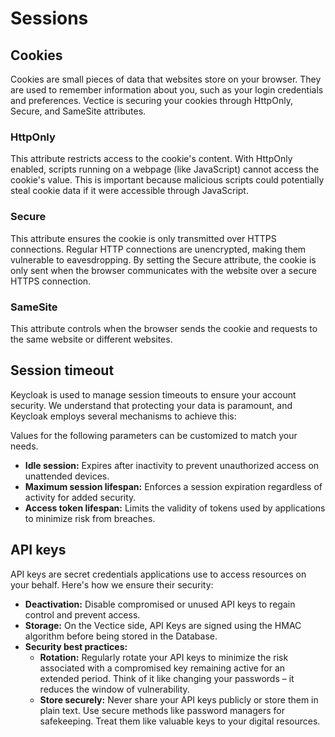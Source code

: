 # Sessions

## Cookies

Cookies are small pieces of data that websites store on your browser. They are used to remember information about you, such as your login credentials and preferences. Vectice is securing your cookies through HttpOnly, Secure, and SameSite attributes.

### HttpOnly

This attribute restricts access to the cookie's content. With HttpOnly enabled, scripts running on a webpage (like JavaScript) cannot access the cookie's value. This is important because malicious scripts could potentially steal cookie data if it were accessible through JavaScript.

### Secure

This attribute ensures the cookie is only transmitted over HTTPS connections. Regular HTTP connections are unencrypted, making them vulnerable to eavesdropping. By setting the Secure attribute, the cookie is only sent when the browser communicates with the website over a secure HTTPS connection.

### SameSite

This attribute controls when the browser sends the cookie and requests to the same website or different websites.

## Session timeout

Keycloak is used to manage session timeouts to ensure your account security. We understand that protecting your data is paramount, and Keycloak employs several mechanisms to achieve this:


Values for the following parameters can be customized to match your needs.


* **Idle session:** Expires after inactivity to prevent unauthorized access on unattended devices.
* **Maximum session lifespan:** Enforces a session expiration regardless of activity for added security.
* **Access token lifespan:** Limits the validity of tokens used by applications to minimize risk from breaches.

## API keys

API keys are secret credentials applications use to access resources on your behalf. Here's how we ensure their security:

* **Deactivation:** Disable compromised or unused API keys to regain control and prevent access.
* **Storage:** On the Vectice side, API Keys are signed using the HMAC algorithm before being stored in the Database.
* **Security best practices:**
  * **Rotation:** Regularly rotate your API keys to minimize the risk associated with a compromised key remaining active for an extended period. Think of it like changing your passwords – it reduces the window of vulnerability.
  * **Store securely:** Never share your API keys publicly or store them in plain text. Use secure methods like password managers for safekeeping. Treat them like valuable keys to your digital resources.
